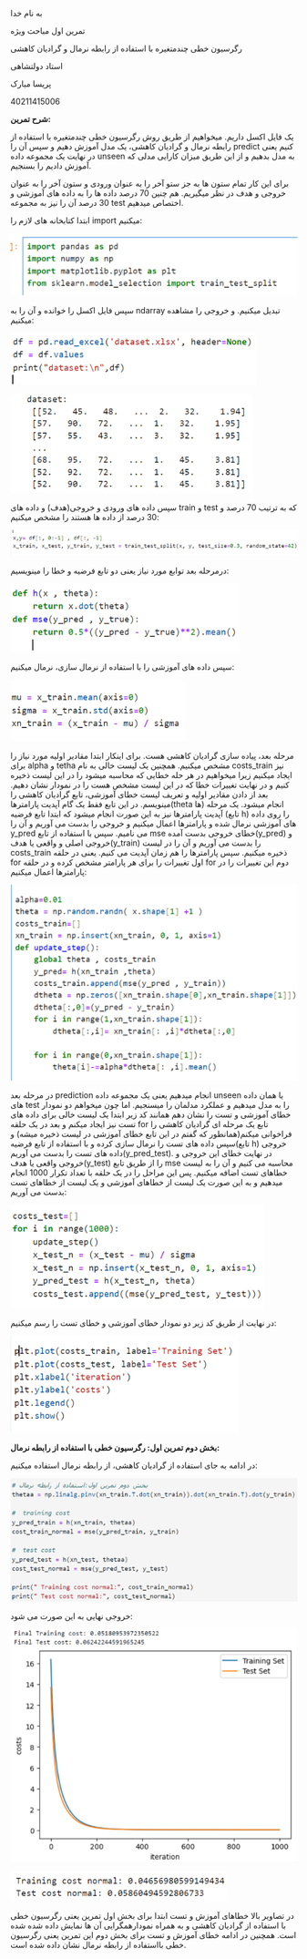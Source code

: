 به نام خدا


تمرین اول مباحث ویژه

رگرسیون خطی چندمتغیره با استفاده از رابطه نرمال و گرادیان کاهشی


استاد دولتشاهی


پریسا مبارک

40211415006










**شرح تمرین:**

یک فایل اکسل داریم. میخواهیم از طریق روش رگرسیون خطی چندمتغیره با استفاده از رابطه نرمال و گرادیان کاهشی، یک مدل آموزش دهیم و سپس آن را predict کنیم یعنی در نهایت یک مجموعه داده unseen به مدل بدهیم و از این طریق میزان کارایی مدلی که آموزش دادیم را بسنجیم.

برای این کار تمام ستون ها به جز ستو آخر را به عنوان ورودی و ستون آخر را به عنوان خروجی و هدف در نظر میگیریم. هم چنین 70 درصد داده ها را به داده های آموزشی و 30 درصد آن را نیز به مجموعه test اختصاص میدهیم.

ابتدا کتابخانه های لازم را import میکنیم:

![](images/Aspose.Words.a679cfdd-6004-455a-aa6a-9bd18eaeee9b.001.png)

سپس فایل اکسل را خوانده و آن را به ndarray تبدیل میکنیم. و خروجی را مشاهده میکنیم:

![](images/Aspose.Words.a679cfdd-6004-455a-aa6a-9bd18eaeee9b.002.png)

![](images/Aspose.Words.a679cfdd-6004-455a-aa6a-9bd18eaeee9b.003.png)

سپس داده های ورودی و خروجی(هدف) و داده های train و test که به ترتیب 70 درصد و 30 درصد از داده ها هستند را مشخص میکنیم:

![](images/Aspose.Words.a679cfdd-6004-455a-aa6a-9bd18eaeee9b.004.png)

درمرحله بعد توابع مورد نیاز یعنی دو تابع فرضیه و خطا را مینویسیم:

![](images/Aspose.Words.a679cfdd-6004-455a-aa6a-9bd18eaeee9b.005.png)

سپس داده های آموزشی را با استفاده از نرمال سازی، نرمال میکنیم:

![](images/Aspose.Words.a679cfdd-6004-455a-aa6a-9bd18eaeee9b.006.png)

مرحله بعد، پیاده سازی گرادیان کاهشی هست. برای اینکار ابتدا مقادیر اولیه مورد نیاز را برای alpha و tetha مشخص میکنیم. همچنین یک لیست خالی به نام costs\_train نیز ایجاد میکنیم زیرا میخواهیم در هر حله خطایی که محاسبه میشود را در این لیست ذخیره کنیم و در نهایت تغییرات خطا که در این لیست مشخص هست را در نمودار نشان دهیم. بعد از دادن مقادیر اولیه و تعریف لیست خطای آموزشی، تابع گرادیان کاهشی را مینویسم. در این تابع فقط یک گام آپدیت پارامترها(theta ها) انجام میشود. یک مرحله آپدیت پارامترها نیز به این صورت انجام میشود که ابتدا تابع فرضیه (تابع h) را روی داده های آموزشی نرمال شده و پارامترها اعمال میکنیم و خروجی را بدست می آوریم و آن را y\_pred می نامیم. سپس با استفاده از تابع mse خطای خروجی بدست آمده(y\_pred) و خروجی اصلی و واقعی یا هدف(y\_train) را بدست می آوریم و آن را در لیست costs\_train ذخیره میکنیم. سپس پارامترها را هم زمان آپدیت می کنیم. یعنی در حلقه for اول تغییرات را برای هر پارامتر مشخص کرده و در حلقه for دوم این تغییرات را در پارامترها اعمال میکنیم:

![](images/Aspose.Words.a679cfdd-6004-455a-aa6a-9bd18eaeee9b.007.png)

در مرحله بعد prediction انجام میدهیم یعنی یک مجموعه داده unseen یا همان داده های test را به مدل میدهیم و عملکرد مدلمان را میسنجیم. اما چون میخواهم دو نمودار خطای آموزشی و تست را نشان دهم همانند کد زیر ابتدا یک لیست خالی برای داده های تست نیز ایجاد میکنم و بعد در یک حلقه for تابع یک مرحله ای گرادیان کاهشی را فراخوانی میکنم(همانطور که گفتم در این تابع خطای آموزشی در لیست ذخیره میشه) و سپس داده های تست را نرمال سازی کرده و با استفاده از تابع فرضیه(تابع h) خروجی داده های تست را بدست می آوریم(y\_pred\_test). در نهایت خطای این خروجی و خروجی واقعی یا هدف(y\_test) را از طریق تابع mse محاسبه می کنیم و آن را به لیست خطاهای تست اضافه میکنیم. پس این مراحل را در یک حلقه با تعداد تکرار 1000 انجام میدهیم و به این صورت یک لیست از خطاهای آموزشی و یک لیست از خطاهای تست بدست می آوریم:

![](images/Aspose.Words.a679cfdd-6004-455a-aa6a-9bd18eaeee9b.008.png)

در نهایت از طریق کد زیر دو نمودار خطای آموزشی و خطای تست را رسم میکنیم:

![](images/Aspose.Words.a679cfdd-6004-455a-aa6a-9bd18eaeee9b.009.png)

**بخش دوم تمرین اول: رگرسیون خطی با استفاده از رابطه نرمال:**

در ادامه به جای استفاده از گرادیان کاهشی، از رابطه نرمال استفاده میکنیم:

![](images/Aspose.Words.a679cfdd-6004-455a-aa6a-9bd18eaeee9b.010.png)

خروجی نهایی به این صورت می شود:

![](images/Aspose.Words.a679cfdd-6004-455a-aa6a-9bd18eaeee9b.011.png)

![](images/Aspose.Words.a679cfdd-6004-455a-aa6a-9bd18eaeee9b.012.png)

در تصاویر بالا خطاهای آموزش و تست ابتدا برای بخش اول تمرین یعنی رگرسیون خطی با استفاده از گرادیان کاهشی و به همراه نمودارهمگرایی آن ها نمایش داده شده شده است. همچنین در ادامه خطای آموزش و تست برای بخش دوم این تمرین یعنی رگرسیون خطی بااستفاده از رابطه نرمال نشان داده شده است.






